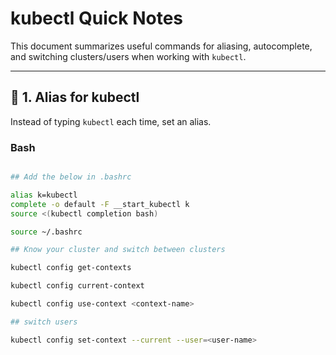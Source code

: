 # kubectl Quick Notes

This document summarizes useful commands for aliasing, autocomplete, and switching clusters/users when working with `kubectl`.

---

## 🔹 1. Alias for kubectl

Instead of typing `kubectl` each time, set an alias.

### Bash
```bash

## Add the below in .bashrc

alias k=kubectl
complete -o default -F __start_kubectl k
source <(kubectl completion bash)

source ~/.bashrc

## Know your cluster and switch between clusters 

kubectl config get-contexts

kubectl config current-context

kubectl config use-context <context-name>

## switch users

kubectl config set-context --current --user=<user-name>

